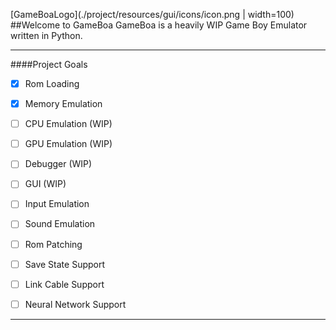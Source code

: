 [GameBoaLogo](./project/resources/gui/icons/icon.png | width=100)
##Welcome to GameBoa
GameBoa is a heavily WIP Game Boy Emulator written in Python.
___


####Project Goals
- [x] Rom Loading
- [X] Memory Emulation


- [ ] CPU Emulation (WIP)
- [ ] GPU Emulation (WIP)
- [ ] Debugger (WIP)
- [ ] GUI (WIP)


- [ ] Input Emulation
- [ ] Sound Emulation
- [ ] Rom Patching
- [ ] Save State Support
- [ ] Link Cable Support
- [ ] Neural Network Support
___
